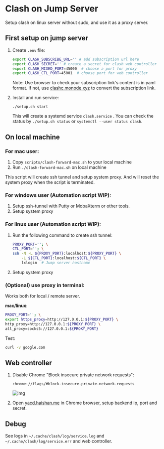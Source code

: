 # Clash on Jump Server

Setup clash on linux server without sudo, and use it as a proxy server.

## First setup on jump server

1. Create `.env` file:

   ```bash
   export CLASH_SUBSCRIBE_URL='' # add subscription url here
   export CLASH_SECRET='' # create a secret for clash web controller
   export CLASH_MIXED_PORT=45000  # choose a port for proxy
   export CLASH_CTL_PORT=45001  # choose port for web controller
   ```

   Note: Use browser to check your subscription link's content is in yaml format. If not, use [clashc.monode.xyz](https://clashc.monode.xyz) to convert the subscription link.

2. Install and run service:

   ```
   ./setup.sh start
   ```

   This will create a systemd service `clash.service` . You can check the status by `./setup.sh status` or `systemctl --user status clash`.

## On local machine

### For mac user:

1. Copy `scripts/clash-forward-mac.sh` to your local machine 
2. Run `./clash-forward-mac.sh` on local machine

This script will create ssh tunnel and setup system proxy. And will reset the system proxy when the script is terminated.

### For windows user (Automation script WIP):

1. Setup ssh-tunnel with Putty or MobaXterm or other tools.
2. Setup system proxy

### For linux user (Automation script WIP):

1. Run the following command to create ssh tunnel:
   ```bash
   PROXY_PORT=''; \
   CTL_PORT=''; \
   ssh -N -L ${PROXY_PORT}:localhost:${PROXY_PORT} \
       -L ${CTL_PORT}:localhost:${CTL_PORT} \
       lxlogin  # Jump server hostname
   ```

2. Setup system proxy

### (Optional) use proxy in terminal:

Works both for local / remote server.

**mac/linux**:
```bash
PROXY_PORT=''; \
export https_proxy=http://127.0.0.1:${PROXY_PORT} \
http_proxy=http://127.0.0.1:${PROXY_PORT} \
all_proxy=socks5://127.0.0.1:${PROXY_PORT}
```

Test:

```bash
curl -v google.com
```

## Web controller

1. Disable Chrome "Block insecure private network requests":
   ```
   chrome://flags/#block-insecure-private-network-requests
   ```

   ![img](https://user-images.githubusercontent.com/38437979/136690045-a457f1c7-73da-40f0-b6a6-b76d82ec674a.png)

2. Open [yacd.haishan.me](https://yacd.haishan.me/) in Chrome browser, setup backend ip, port and secret.

## Debug

See logs in `~/.cache/clash/log/service.log` and `~/.cache/clash/log/service.err` and web controller.

